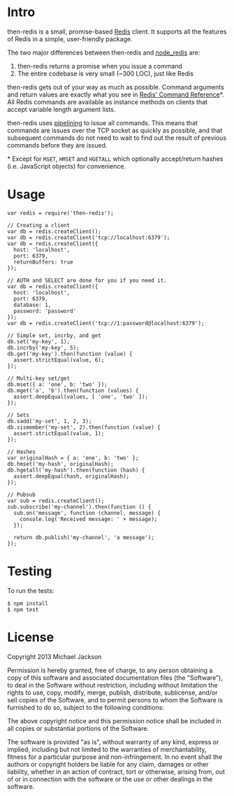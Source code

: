 Intro
=====

then-redis is a small, promise-based [Redis](http://redis.io) client. It supports all the features of Redis in a simple, user-friendly package.

The two major differences between then-redis and [node_redis](https://github.com/mranney/node_redis) are:

  1. then-redis returns a promise when you issue a command
  2. The entire codebase is very small (~300 LOC), just like Redis

then-redis gets out of your way as much as possible. Command arguments and return values are exactly what you see in [Redis' Command Reference](http://redis.io/commands)*. All Redis commands are available as instance methods on clients that accept variable length argument lists.

then-redis uses [pipelining](http://redis.io/topics/pipelining) to issue all commands. This means that commands are issues over the TCP socket as quickly as possible, and that subsequent commands do not need to wait to find out the result of previous commands before they are issued.

\* Except for `MSET`, `HMSET` and `HGETALL` which optionally accept/return hashes (i.e. JavaScript objects) for convenience.

Usage
=====

    var redis = require('then-redis');

    // Creating a client
    var db = redis.createClient();
    var db = redis.createClient('tcp://localhost:6379');
    var db = redis.createClient({
      host: 'localhost',
      port: 6379,
      returnBuffers: true
    });

    // AUTH and SELECT are done for you if you need it.
    var db = redis.createClient({
      host: 'localhost',
      port: 6379,
      database: 1,
      password: 'password'
    });
    var db = redis.createClient('tcp://1:password@localhost:6379');

    // Simple set, incrby, and get
    db.set('my-key', 1);
    db.incrby('my-key', 5);
    db.get('my-key').then(function (value) {
      assert.strictEqual(value, 6);
    });

    // Multi-key set/get
    db.mset({ a: 'one', b: 'two' });
    db.mget('a', 'b').then(function (values) {
      assert.deepEqual(values, [ 'one', 'two' ]);
    });

    // Sets
    db.sadd('my-set', 1, 2, 3);
    db.sismember('my-set', 2).then(function (value) {
      assert.strictEqual(value, 1);
    });

    // Hashes
    var originalHash = { a: 'one', b: 'two' };
    db.hmset('my-hash', originalHash);
    db.hgetall('my-hash').then(function (hash) {
      assert.deepEqual(hash, originalHash);
    });

    // Pubsub
    var sub = redis.createClient();
    sub.subscribe('my-channel').then(function () {
      sub.on('message', function (channel, message) {
        console.log('Received message: ' + message);
      });

      return db.publish('my-channel', 'a message');
    });

Testing
=======

To run the tests:

    $ npm install
    $ npm test

License
=======

Copyright 2013 Michael Jackson

Permission is hereby granted, free of charge, to any person obtaining a copy of this software and associated documentation files (the "Software"), to deal in the Software without restriction, including without limitation the rights to use, copy, modify, merge, publish, distribute, sublicense, and/or sell copies of the Software, and to permit persons to whom the Software is furnished to do so, subject to the following conditions:

The above copyright notice and this permission notice shall be included in all copies or substantial portions of the Software.

The software is provided "as is", without warranty of any kind, express or implied, including but not limited to the warranties of merchantability, fitness for a particular purpose and non-infringement. In no event shall the authors or copyright holders be liable for any claim, damages or other liability, whether in an action of contract, tort or otherwise, arising from, out of or in connection with the software or the use or other dealings in the software.
